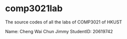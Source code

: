 # comp3021lab
The source codes of all the labs of COMP3021 of HKUST

Name: Cheng Wai Chun Jimmy
StudentID: 20619742
